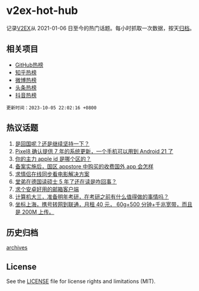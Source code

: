 # v2ex-hot-hub

 记录[V2EX](https://www.v2ex.com/)从 2021-01-06 日至今的热门话题。每小时抓取一次数据，按天[归档](archives)。
 
 ## 相关项目

- [GitHub热榜](https://github.com/it985/github-hot-hub)
- [知乎热榜](https://github.com/it985/zhihu-hot-hub)
- [微博热榜](https://github.com/it985/weibo-hot-hub)
- [头条热榜](https://github.com/it985/toutiao-hot-hub)
- [抖音热榜](https://github.com/it985/douyin-hot-hub)


 `更新时间：2023-10-05 22:02:16 +0800`

## 热议话题

1. [是回国呢？还是继续坚持一下？](https://www.v2ex.com/t/978953)
1. [Pixel8 确认提供 7 年的系统更新，一个手机可以用到 Android 21 了](https://www.v2ex.com/t/978971)
1. [你的主力 apple id 是哪个区的？](https://www.v2ex.com/t/979034)
1. [备案实施后，国区 appstore 中购买的收费国外 app 会怎样](https://www.v2ex.com/t/978943)
1. [求情侣在线同步看电影解决方案](https://www.v2ex.com/t/978962)
1. [堂弟在德国读硕士 5 年了还在读是咋回事？](https://www.v2ex.com/t/978984)
1. [求个安卓好用的邮箱客户端](https://www.v2ex.com/t/978976)
1. [计算机大三，准备明年考研，在考研之前有什么值得做的事情吗？](https://www.v2ex.com/t/978970)
1. [坐标上海，携号转网到联通，月租 40 元， 60g+500 分钟+千兆宽带，而且是 200M 上传。](https://www.v2ex.com/t/978938)

## 历史归档

[archives](archives)

## License

See the [LICENSE](LICENSE) file for license rights and limitations (MIT).
